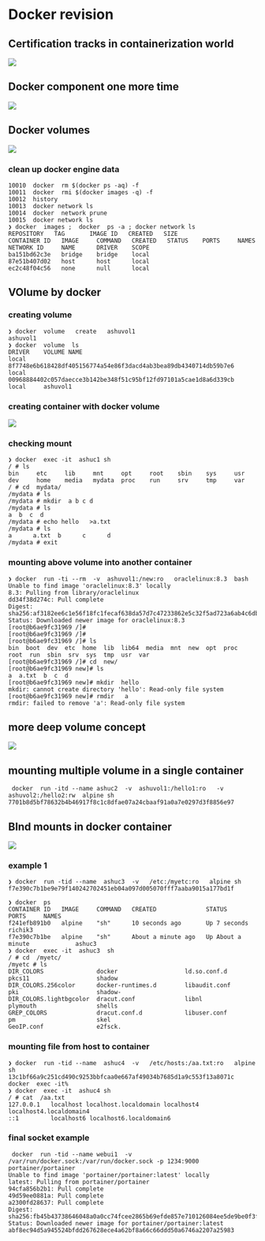 # Docker revision 

## Certification tracks in containerization world 

<img src="cert.png">

## Docker component one more time 

<img src="compo.png">

## Docker volumes 

<img src="dvol.png">

### clean up docker engine data 

```
10010  docker  rm $(docker ps -aq) -f
10011  docker  rmi $(docker images -q) -f
10012  history
10013  docker network ls
10014  docker  network prune 
10015  docker network ls
❯ docker  images ;  docker  ps -a ; docker network ls
REPOSITORY   TAG       IMAGE ID   CREATED   SIZE
CONTAINER ID   IMAGE     COMMAND   CREATED   STATUS    PORTS     NAMES
NETWORK ID     NAME      DRIVER    SCOPE
ba151bd62c3e   bridge    bridge    local
87e51b407d02   host      host      local
ec2c48f04c56   none      null      local
```

## VOlume by docker 

### creating volume 

```
❯ docker  volume   create   ashuvol1
ashuvol1
❯ docker  volume  ls
DRIVER    VOLUME NAME
local     8f7748e6b618428df405156774a54e86f3dacd4ab3bea89db4340714db59b7e6
local     00968884402c057daecce3b142be348f51c95bf12fd97101a5cae1d8a6d339cb
local     ashuvol1

```

### creating container with docker volume 

<img src="vol1.png">

### checking mount 

```
❯ docker  exec -it  ashuc1 sh
/ # ls
bin     etc     lib     mnt     opt     root    sbin    sys     usr
dev     home    media   mydata  proc    run     srv     tmp     var
/ # cd  mydata/
/mydata # ls
/mydata # mkdir  a b c d
/mydata # ls
a  b  c  d
/mydata # echo hello   >a.txt
/mydata # ls
a      a.txt  b      c      d
/mydata # exit

```

### mounting above volume into another container 

```
❯ docker  run -ti --rm  -v  ashuvol1:/new:ro   oraclelinux:8.3  bash
Unable to find image 'oraclelinux:8.3' locally
8.3: Pulling from library/oraclelinux
dd34f38d274c: Pull complete 
Digest: sha256:af3182ee6c1e56f18fc1fecaf638da57d7c47233862e5c32f5ad723a6ab4c6db
Status: Downloaded newer image for oraclelinux:8.3
[root@b6ae9fc31969 /]# 
[root@b6ae9fc31969 /]# 
[root@b6ae9fc31969 /]# ls
bin  boot  dev  etc  home  lib  lib64  media  mnt  new  opt  proc  root  run  sbin  srv  sys  tmp  usr  var
[root@b6ae9fc31969 /]# cd  new/
[root@b6ae9fc31969 new]# ls
a  a.txt  b  c  d
[root@b6ae9fc31969 new]# mkdir  hello
mkdir: cannot create directory 'hello': Read-only file system
[root@b6ae9fc31969 new]# rmdir   a
rmdir: failed to remove 'a': Read-only file system

```

## more deep volume concept 

<img src="vol2.png">

## mounting multiple volume in a single container 

```
 docker  run -itd --name ashuc2  -v  ashuvol1:/hello1:ro   -v  ashuvol2:/hello2:rw  alpine sh
7701b8d5bf78632b4b46917f8c1c8dfae07a24cbaaf91a0a7e0297d3f8856e97

```

## BInd mounts in docker container 

<img src="bindm.png">

### example 1

```
❯ docker  run -tid --name  ashuc3  -v   /etc:/myetc:ro   alpine sh
f7e390c7b1be9e79f140242702451eb04a097d005070fff7aaba9015a177bd1f

❯ docker  ps
CONTAINER ID   IMAGE     COMMAND   CREATED              STATUS              PORTS     NAMES
f241efb891b0   alpine    "sh"      10 seconds ago       Up 7 seconds                  richik3
f7e390c7b1be   alpine    "sh"      About a minute ago   Up About a minute             ashuc3
❯ docker  exec -it  ashuc3  sh
/ # cd  /myetc/
/myetc # ls
DIR_COLORS               docker                   ld.so.conf.d             pkcs11                   shadow
DIR_COLORS.256color      docker-runtimes.d        libaudit.conf            pki                      shadow-
DIR_COLORS.lightbgcolor  dracut.conf              libnl                    plymouth                 shells
GREP_COLORS              dracut.conf.d            libuser.conf             pm                       skel
GeoIP.conf               e2fsck.

```


### mounting file from host to container 

```
❯ docker  run -tid --name  ashuc4  -v   /etc/hosts:/aa.txt:ro   alpine sh
13c1bf66a9c251cd490c9253bbfcaa0e667af49034b7685d1a9c553f13a8071c
docker  exec -it%                                                                                                              ❯ docker  exec -it  ashuc4 sh
/ # cat  /aa.txt 
127.0.0.1   localhost localhost.localdomain localhost4 localhost4.localdomain4
::1         localhost6 localhost6.localdomain6

```

### final socket example 

```
 docker  run -tid --name webui1  -v  /var/run/docker.sock:/var/run/docker.sock -p 1234:9000  portainer/portainer
Unable to find image 'portainer/portainer:latest' locally
latest: Pulling from portainer/portainer
94cfa856b2b1: Pull complete 
49d59ee0881a: Pull complete 
a2300fd28637: Pull complete 
Digest: sha256:fb45b43738646048a0a0cc74fcee2865b69efde857e710126084ee5de9be0f3f
Status: Downloaded newer image for portainer/portainer:latest
abf8ec94d5a945524bfdd267628ece4a62bf8a66c66ddd50a6746a2207a25983

```




